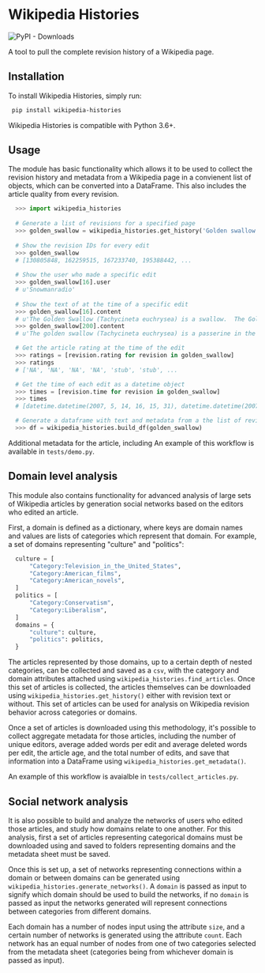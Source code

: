 # Wikipedia Histories
![PyPI - Downloads](https://img.shields.io/pypi/dw/wikipedia-histories)


A tool to pull the complete revision history of a Wikipedia page.

## Installation

To install Wikipedia Histories, simply run:

```bash
 pip install wikipedia-histories
```

Wikipedia Histories is compatible with Python 3.6+.


## Usage
The module has basic functionality which allows it to be used to collect the revision history and metadata from a Wikipedia page in a convienent list of objects, which can be converted into a DataFrame. This also includes the article quality from every revision.

```python
  >>> import wikipedia_histories
  
  # Generate a list of revisions for a specified page
  >>> golden_swallow = wikipedia_histories.get_history('Golden swallow')
  
  # Show the revision IDs for every edit
  >>> golden_swallow
  # [130805848, 162259515, 167233740, 195388442, ...
  
  # Show the user who made a specific edit
  >>> golden_swallow[16].user
  # u'Snowmanradio'
  
  # Show the text of at the time of a specific edit
  >>> golden_swallow[16].content
  # u'The Golden Swallow (Tachycineta euchrysea) is a swallow.  The Golden Swallow formerly'...
  >>> golden_swallow[200].content
  # u'The golden swallow (Tachycineta euchrysea) is a passerine in the swallow family'...

  # Get the article rating at the time of the edit
  >>> ratings = [revision.rating for revision in golden_swallow]
  >>> ratings
  # ['NA', 'NA', 'NA', 'NA', 'stub', 'stub', ...

  # Get the time of each edit as a datetime object
  >>> times = [revision.time for revision in golden_swallow]
  >>> times
  # [datetime.datetime(2007, 5, 14, 16, 15, 31), datetime.datetime(2007, 10, 4, 15, 36, 29), ...

  # Generate a dataframe with text and metadata from a the list of revisions
  >>> df = wikipedia_histories.build_df(golden_swallow)
```

Additional metadata for the article, including 
An example of this workflow is available in `tests/demo.py`.

## Domain level analysis
This module also contains functionality for advanced analysis of large sets of Wikipedia articles by generation social networks based on the editors who edited an article. 

First, a domain is defined as a dictionary, where keys are domain names and values are lists of categories which represent that domain. For example, a set of domains representing "culture" and "politics":

```python
  culture = [
      "Category:Television_in_the_United_States",
      "Category:American_films",
      "Category:American_novels",
  ]
  politics = [
      "Category:Conservatism",
      "Category:Liberalism",
  ]
  domains = {
      "culture": culture,
      "politics": politics,
  }
```

The articles represented by those domains, up to a certain depth of nested categories, can be collected and saved as a `csv`, with the category and domain attributes attached using `wikipedia_histories.find_articles`. Once this set of articles is collected, the articles themselves can be downloaded using `wikipedia_histories.get_history()` either with revision text or without. This set of articles can be used for analysis on Wikipedia revision behavior across categories or domains. 

Once a set of articles is downloaded using this methodology, it's possible to collect aggregate metadata for those articles, including the number of unique editors, average added words per edit and average deleted words per edit, the article age, and the total number of edits, and save that information into a DataFrame using `wikipedia_histories.get_metadata()`.

An example of this workflow is avaialble in `tests/collect_articles.py`.


## Social network analysis
It is also possible to build and analyze the networks of users who edited those articles, and study how domains relate to one another. For this analysis, first a set of articles representing categorical domains must be downloaded using and saved to folders representing domains and the metadata sheet must be saved. 

Once this is set up, a set of networks representing connections within a domain or between domains can be generated using `wikipedia_histories.generate_networks()`. A `domain` is passed as input to signify which domain should be used to build the networks, if no `domain` is passed as input the networks generated will represent connections between categories from different domains. 

Each domain has a number of nodes input using the attribute `size`, and a certain number of networks is generated using the attribute `count`. Each network has an equal number of nodes from one of two categories selected from the metadata sheet (categories being from whichever domain is passed as input).



